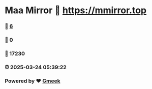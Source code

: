 # Maa Mirror :link: https://mmirror.top 
### :page_facing_up: [6](https://mmirror.top/tag.html) 
### :speech_balloon: 0 
### :hibiscus: 17230 
### :alarm_clock: 2025-03-24 05:39:22 
### Powered by :heart: [Gmeek](https://github.com/Meekdai/Gmeek)
